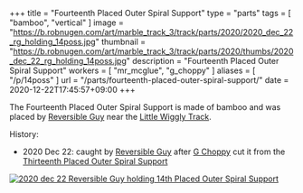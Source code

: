 +++
title = "Fourteenth Placed Outer Spiral Support"
type = "parts"
tags = [ "bamboo", "vertical" ]
image = "https://b.robnugen.com/art/marble_track_3/track/parts/2020/2020_dec_22_rg_holding_14poss.jpg"
thumbnail = "https://b.robnugen.com/art/marble_track_3/track/parts/2020/thumbs/2020_dec_22_rg_holding_14poss.jpg"
description = "Fourteenth Placed Outer Spiral Support"
workers = [
    "mr_mcglue",
    "g_choppy"
]
aliases = [
    "/p/14poss"
]
url = "/parts/fourteenth-placed-outer-spiral-support/"
date = 2020-12-22T17:45:57+09:00
+++

The Fourteenth Placed Outer Spiral Support is made of bamboo and was placed by [Reversible Guy](/workers/reversible/) near the [Little Wiggly Track](/parts/little_wiggly_track/).

History:

* 2020 Dec 22: caught by [Reversible Guy](/workers/reversible/) after [G Choppy](/workers/g_choppy/) cut it from the [Thirteenth Placed Outer Spiral Support](/parts/thirteenth-placed-outer-spiral-support/)

[![2020 dec 22 Reversible Guy holding 14th Placed Outer Spiral Support](//b.robnugen.com/art/marble_track_3/track/parts/2020/thumbs/2020_dec_22_rg_holding_14poss.jpg)](//b.robnugen.com/art/marble_track_3/track/parts/2020/2020_dec_22_rg_holding_14poss.jpg)
